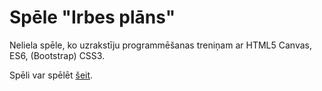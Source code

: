 # Spēle "Irbes plāns"

Neliela spēle, ko uzrakstīju programmēšanas treniņam ar HTML5 Canvas, ES6, (Bootstrap) CSS3.

Spēli var spēlēt [šeit](https://kristinedi.github.io/game-irbes-plans/).
